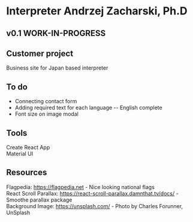# Interpreter Andrzej Zacharski, Ph.D
## v0.1 WORK-IN-PROGRESS

## Customer project

Business site for Japan based interpreter

## To do

- Connecting contact form  
- Adding required text for each language
-- English complete
- Font size on image modal


## Tools

Create React App  
Material UI

## Resources

Flagpedia: https://flagpedia.net - Nice looking national flags  
React Scroll Parallax: https://react-scroll-parallax.damnthat.tv/docs/ - Smoothe parallax package  
Background Image: https://unsplash.com/ - Photo by Charles Forunner, UnSplash  
  
